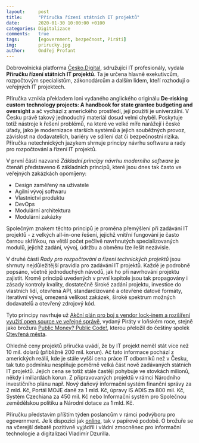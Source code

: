 ```yaml
---
layout:     post
title:      "Příručka řízení státních IT projektů"
date:       2020-01-30 10:00:00 +0100
categories: Digitalizace
comments:   true
tags:       [egovernment, bezpečnost, Piráti]
img:        prirucky.jpg
author:     Ondřej Profant
---
```


Dobrovolnická platforma [Česko.Digital](https://cesko.digital/), sdružující IT profesionály, vydala **Příručku řízení státních IT projektů**. Ta je určena hlavně exekutivcům, rozpočtovým specialistům, zákonodárcům a dalším lidem, kteří rozhodují o veřejných IT projektech.

<!--more-->

Příručka vznikla překladem loni vydaného anglického originálu **De-risking custom technology projects: A handbook for state grantee budgeting and oversight** a ač vychází z amerického prostředí, její použití je univerzální. V Česku právě takový jednoduchý materiál dosud velmi chyběl. Poskytuje totiž nástroje k řešení problémů, na které ve velké míře narážejí i české úřady, jako je modernizace starších systémů a jejich souběžných provoz, závislost na dodavatelích, bariéry ve sdílení dat či bezpečnostní rizika. Příručka netechnických jazykem shrnuje principy návrhu softwaru a rady pro rozpočtování a řízení IT projektů.

V první části nazvané *Základní principy návrhu moderního software* je čtenáři představeno 6 základních principů, které jsou dnes tak často ve veřejných zakázkách opomíjeny:
- Design zaměřený na uživatele
- Agilní vývoj softwaru
- Vlastnictví produktu
- DevOps
- Modulární architektura
- Modulární zakázky

Společným znakem těchto principů je proměna přemýšlení při zadávání IT projektů - z velkých all-in-one řešení, jejichž vnitřní fungování je často černou skříňkou, na větší počet pečlivě navrhnutých specializovaných modulů, jejichž zadání, vývoj, údržbu a obměnu lze řešit nezávisle.

V druhé části *Rady pro rozpočtování a řízení technických projektů* jsou shrnuty nejdůležitější pravidla pro zadávání IT projektů. Každé je podrobně popsáno, včetně jednoduchých návodů, jak ho při navrhování projektu zajistit. Kromě principů uvedených v první kapitole jsou tak propagovány i zásady kontroly kvality, dostatečně široké zadání projektu, investice do vlastních lidí, otevřená API, standardizované a otevřené datové formáty, iterativní vývoj, omezená velikost zakázek, široké spektrum možných dodavatelů a otevřený zdrojový kód.

Tyto principy navrhuje už [Akční plán pro boj s vendor lock-inem a rozšíření využití open source ve veřejné správě](https://www.pirati.cz/assets/pdf/akcni-plan-opensource-v3.pdf), vydaný Piráty v loňském roce, stejně jako brožura [Public Money? Public Code!](https://www.otevrenamesta.cz/media/docs/Public-money-public-code-cs.pdf), kterou přeložil do češtiny spolek [Otevřená města](https://www.otevrenamesta.cz/).

Ohledně ceny projektů příručka uvádí, že by IT projekt neměl stát více než 10 mil. dolarů (přibližně 200 mil. korun). Ač tato informace pochází z amerických reálií, kde je stále vyšší cena práce IT odborníků než v Česku, tak tuto podmínku nesplňuje poměrně velká část nově zadávaných státních IT projektů. Jejich cena se totiž stále častěji pohybuje ve stovkách milionů, někdy i miliardách korun. Z připravovaných projektů v rámci Národního investičního plánu např. Nový daňový informační systém finanční správy za 2 mld. Kč, Portál MOJE daně za 1 mld. Kč, úpravy IS ADIS za 800 mil. Kč, Systém Czechiana za 450 mil. Kč nebo Informační systém pro Společnou zemědělskou politiku a Národní dotace za 1 mld. Kč.

Příručku představím příštím týden poslancům v rámci podvýboru pro egovernment. Je k dispozici jak [online](https://github.com/cesko-digital/derisking-handbook/blob/master/handbook.md), tak v papírové podobě. O brožuře se na včerejší debatě pozitivně vyjádřil i vládní zmocněnec pro informační technologie a digitalizaci Vladimír Dzurilla.
